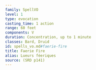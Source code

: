 ```yaml
---
family: SpellVO
level: 1
type: evocation
casting_time: 1 action
range: 60 feet
components: V
duration: Concentration, up to 1 minute
classes: Bard, Druid
id: spells_vo.md#faerie-fire
title: Faerie Fire
alias: Lueurs féeriques
source: (SRD p141)
---
```


